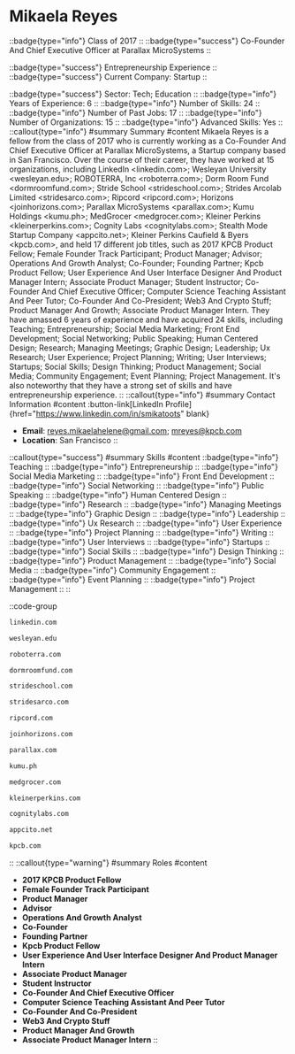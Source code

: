 # Mikaela Reyes
::badge{type="info"}
Class of 2017
::
::badge{type="success"}
Co-Founder And Chief Executive Officer at Parallax MicroSystems
::

::badge{type="success"}
Entrepreneurship Experience
::
::badge{type="success"}
Current Company: Startup
::

::badge{type="success"}
Sector: Tech; Education
::
::badge{type="info"}
Years of Experience: 6
::
::badge{type="info"}
Number of Skills: 24
::
::badge{type="info"}
Number of Past Jobs: 17
::
::badge{type="info"}
Number of Organizations: 15
::
::badge{type="info"}
Advanced Skills: Yes
::
::callout{type="info"}
#summary
Summary
#content
Mikaela Reyes is a fellow from the class of 2017 who is currently working as a Co-Founder And Chief Executive Officer at Parallax MicroSystems, a Startup company based in San Francisco. Over the course of their career, they have worked at 15 organizations, including LinkedIn <linkedin.com>; Wesleyan University <wesleyan.edu>; ROBOTERRA, Inc <roboterra.com>; Dorm Room Fund <dormroomfund.com>; Stride School <strideschool.com>; Strides Arcolab Limited <stridesarco.com>; Ripcord <ripcord.com>; Horizons <joinhorizons.com>; Parallax MicroSystems <parallax.com>; Kumu Holdings <kumu.ph>; MedGrocer <medgrocer.com>; Kleiner Perkins <kleinerperkins.com>; Cognity Labs <cognitylabs.com>; Stealth Mode Startup Company <appcito.net>; Kleiner Perkins Caufield & Byers <kpcb.com>, and held 17 different job titles, such as 2017 KPCB Product Fellow; Female Founder Track Participant; Product Manager; Advisor; Operations And Growth Analyst; Co-Founder; Founding Partner; Kpcb Product Fellow; User Experience And User Interface Designer And Product Manager Intern; Associate Product Manager; Student Instructor; Co-Founder And Chief Executive Officer; Computer Science Teaching Assistant And Peer Tutor; Co-Founder And Co-President; Web3 And Crypto Stuff; Product Manager And Growth; Associate Product Manager Intern. They have amassed 6 years of experience and have acquired 24 skills, including Teaching; Entrepreneurship; Social Media Marketing; Front End Development; Social Networking; Public Speaking; Human Centered Design; Research; Managing Meetings; Graphic Design; Leadership; Ux Research; User Experience; Project Planning; Writing; User Interviews; Startups; Social Skills; Design Thinking; Product Management; Social Media; Community Engagement; Event Planning; Project Management. It's also noteworthy that they have a strong set of skills and have entrepreneurship experience.
::
::callout{type="info"}
#summary
Contact Information
#content
:button-link[LinkedIn Profile]{href="https://www.linkedin.com/in/smikatoots" blank}
- **Email**: reyes.mikaelahelene@gmail.com; mreyes@kpcb.com
- **Location**: San Francisco
::

::callout{type="success"}
#summary
Skills
#content
::badge{type="info"}
Teaching
::
::badge{type="info"}
Entrepreneurship
::
::badge{type="info"}
Social Media Marketing
::
::badge{type="info"}
Front End Development
::
::badge{type="info"}
Social Networking
::
::badge{type="info"}
Public Speaking
::
::badge{type="info"}
Human Centered Design
::
::badge{type="info"}
Research
::
::badge{type="info"}
Managing Meetings
::
::badge{type="info"}
Graphic Design
::
::badge{type="info"}
Leadership
::
::badge{type="info"}
Ux Research
::
::badge{type="info"}
User Experience
::
::badge{type="info"}
Project Planning
::
::badge{type="info"}
Writing
::
::badge{type="info"}
User Interviews
::
::badge{type="info"}
Startups
::
::badge{type="info"}
Social Skills
::
::badge{type="info"}
Design Thinking
::
::badge{type="info"}
Product Management
::
::badge{type="info"}
Social Media
::
::badge{type="info"}
Community Engagement
::
::badge{type="info"}
Event Planning
::
::badge{type="info"}
Project Management
::
::

::code-group
```bash [LinkedIn]
linkedin.com
```
```bash [Wesleyan University]
wesleyan.edu
```
```bash [ROBOTERRA, Inc]
roboterra.com
```
```bash [Dorm Room Fund]
dormroomfund.com
```
```bash [Stride School]
strideschool.com
```
```bash [Strides Arcolab Limited]
stridesarco.com
```
```bash [Ripcord]
ripcord.com
```
```bash [Horizons]
joinhorizons.com
```
```bash [Parallax MicroSystems]
parallax.com
```
```bash [Kumu Holdings]
kumu.ph
```
```bash [MedGrocer]
medgrocer.com
```
```bash [Kleiner Perkins]
kleinerperkins.com
```
```bash [Cognity Labs]
cognitylabs.com
```
```bash [Stealth Mode Startup Company]
appcito.net
```
```bash [Kleiner Perkins Caufield & Byers]
kpcb.com
```
::
::callout{type="warning"}
#summary
Roles
#content
- **2017 KPCB Product Fellow**
- **Female Founder Track Participant**
- **Product Manager**
- **Advisor**
- **Operations And Growth Analyst**
- **Co-Founder**
- **Founding Partner**
- **Kpcb Product Fellow**
- **User Experience And User Interface Designer And Product Manager Intern**
- **Associate Product Manager**
- **Student Instructor**
- **Co-Founder And Chief Executive Officer**
- **Computer Science Teaching Assistant And Peer Tutor**
- **Co-Founder And Co-President**
- **Web3 And Crypto Stuff**
- **Product Manager And Growth**
- **Associate Product Manager Intern**
::

